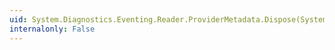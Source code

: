 ```yaml
---
uid: System.Diagnostics.Eventing.Reader.ProviderMetadata.Dispose(System.Boolean)
internalonly: False
---
```

